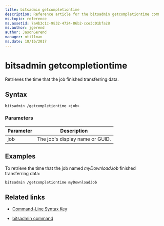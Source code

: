 ```yaml
---
title: bitsadmin getcompletiontime
description: Reference article for the bitsadmin getcompletiontime command, which retrieves the time that the job finished transferring data.
ms.topic: reference
ms.assetid: 7a4b3c1c-9832-4724-86b2-cce3c01bfa28
ms.author: jgerend
author: JasonGerend
manager: mtillman
ms.date: 10/16/2017
---
```


# bitsadmin getcompletiontime

Retrieves the time that the job finished transferring data.

## Syntax

```
bitsadmin /getcompletiontime <job>
```

### Parameters

| Parameter | Description |
| -------------- | -------------- |
| job | The job's display name or GUID. |

## Examples

To retrieve the time that the job named *myDownloadJob* finished transferring data:

```
bitsadmin /getcompletiontime myDownloadJob
```

## Related links

- [Command-Line Syntax Key](command-line-syntax-key.md)

- [bitsadmin command](bitsadmin.md)
